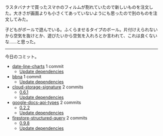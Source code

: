 ラスタバナナで買ったスマホのフィルムが割れていたので新しいものを注文した。大きさが画面よりも小さくてあっていないようにも思ったので別のものを注文してみた。

子どもがボールで遊んでいる。ふくらませるタイプのボール。片付けえられないから空気を抜けとか、遊びたいから空気を入れろとか言われて、これは良くないな……と思った。

---

今日のコミット。

- [date-line-charts](https://github.com/bouzuya/date-line-charts) 1 commit
  - [Update dependencies](https://github.com/bouzuya/date-line-charts/commit/975bb3fad90b1c195a2f9470b21b1917208d4432)
- [bbna](https://github.com/bouzuya/bbna) 1 commit
  - [Update dependencies](https://github.com/bouzuya/bbna/commit/e297244ba3d44474103a134131037e6ac2021f58)
- [cloud-storage-signature](https://github.com/bouzuya/cloud-storage-signature) 2 commits
  - [0.6.1](https://github.com/bouzuya/cloud-storage-signature/commit/d9467d25338c7e8a51cb11f2681bd571eb26f255)
  - [Update dependencies](https://github.com/bouzuya/cloud-storage-signature/commit/f5da1e998335d41f2063bbf82ae646b4731ae941)
- [google-docs-api-types](https://github.com/bouzuya/google-docs-api-types) 2 commits
  - [0.2.2](https://github.com/bouzuya/google-docs-api-types/commit/2a8af58907d56bb16b60a1e41464f456890a923e)
  - [Update dependencies](https://github.com/bouzuya/google-docs-api-types/commit/f872d024e6a0026baa9ac2d78c3931b8d13948e2)
- [firestore-structured-query](https://github.com/bouzuya/firestore-structured-query) 2 commits
  - [0.9.8](https://github.com/bouzuya/firestore-structured-query/commit/754ef73fadc3d8a0144e17c007f2f0664fa6f0a4)
  - [Update dependencies](https://github.com/bouzuya/firestore-structured-query/commit/0f02c74bf6b785d3dbabe14534a2caf4f0bf80cc)
